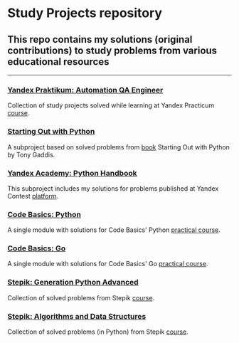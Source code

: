 # Study Projects repository
## This repo contains my solutions  (original contributions) to study problems from various educational resources
***
### [Yandex Praktikum: Automation QA Engineer](https://github.com/AlexeyKuzko/study_projects/tree/main/ya_praktikum_aqa_projects)
Collection of study projects solved while learning at Yandex Practicum [course](https://practicum.yandex.ru/qa-automation-engineer-python/).
### [Starting Out with Python](https://github.com/AlexeyKuzko/study_projects/tree/main/sow_python_problems)
A subproject based on solved problems from [book](https://www.pearson.com/en-us/subject-catalog/p/starting-out-with-python/P200000003356/9780136912330) Starting Out with Python by Tony Gaddis.
### [Yandex Academy: Python Handbook](https://github.com/AlexeyKuzko/study_projects/tree/main/ya_academy_contest_problems)
This subproject includes my solutions for problems published at Yandex Contest [platform](https://education.yandex.ru/handbook/python).
### [Code Basics: Python](https://github.com/AlexeyKuzko/study_projects/tree/main/code_basics_python)
A single module with solutions for Code Basics' Python [practical course](https://code-basics.com/languages/python).
### [Code Basics: Go](https://github.com/AlexeyKuzko/study_projects/tree/main/code_basics_go)
A single module with solutions for Code Basics' Go [practical course](https://code-basics.com/languages/go).
### [Stepik: Generation Python Advanced](https://github.com/AlexeyKuzko/study_projects/tree/main/stepik_generation_py_advanced)
Collection of solved problems from Stepik [course](https://stepik.org/course/68343).
### [Stepik: Algorithms and Data Structures](https://github.com/AlexeyKuzko/study_projects/tree/main/stepik_algorithms_data_structures)
Collection of solved problems (in Python) from Stepik [course](https://stepik.org/course/181477).